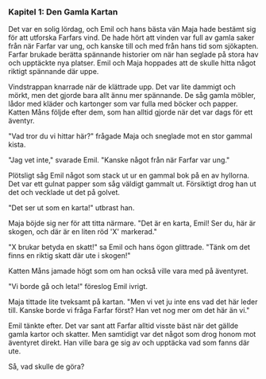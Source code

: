 ### **Kapitel 1: Den Gamla Kartan**

Det var en solig lördag, och Emil och hans bästa vän Maja hade bestämt sig för att utforska Farfars vind. De hade hört att vinden var full av gamla saker från när Farfar var ung, och kanske till och med från hans tid som sjökapten. Farfar brukade berätta spännande historier om när han seglade på stora hav och upptäckte nya platser. Emil och Maja hoppades att de skulle hitta något riktigt spännande där uppe.

Vindstrappan knarrade när de klättrade upp. Det var lite dammigt och mörkt, men det gjorde bara allt ännu mer spännande. De såg gamla möbler, lådor med kläder och kartonger som var fulla med böcker och papper. Katten Måns följde efter dem, som han alltid gjorde när det var dags för ett äventyr.

"Vad tror du vi hittar här?" frågade Maja och sneglade mot en stor gammal kista.

"Jag vet inte," svarade Emil. "Kanske något från när Farfar var ung."

Plötsligt såg Emil något som stack ut ur en gammal bok på en av hyllorna. Det var ett gulnat papper som såg väldigt gammalt ut. Försiktigt drog han ut det och vecklade ut det på golvet.

"Det ser ut som en karta!" utbrast han.

Maja böjde sig ner för att titta närmare. "Det är en karta, Emil! Ser du, här är skogen, och där är en liten röd 'X' markerad."

"X brukar betyda en skatt!" sa Emil och hans ögon glittrade. "Tänk om det finns en riktig skatt där ute i skogen!"

Katten Måns jamade högt som om han också ville vara med på äventyret.

"Vi borde gå och leta!" föreslog Emil ivrigt.

Maja tittade lite tveksamt på kartan. "Men vi vet ju inte ens vad det här leder till. Kanske borde vi fråga Farfar först? Han vet nog mer om det här än vi."

Emil tänkte efter. Det var sant att Farfar alltid visste bäst när det gällde gamla kartor och skatter. Men samtidigt var det något som drog honom mot äventyret direkt. Han ville bara ge sig av och upptäcka vad som fanns där ute.

Så, vad skulle de göra?
